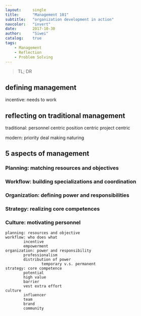 ```yaml
---
layout:     single
title:      "Management 101"
subtitle:   "organization development in action"
navcolor:   "invert"
date:       2017-10-30
author:     "Siwei"
catalog:    true
tags:
    - Management
    - Reflection
    - Problem Solving
---
```



> TL; DR

## defining management

incentive:
    needs to work

## reflecting on traditional management

traditional:
    personnel centric
    position centric
    project centric

modern:
    priority
    deal making
    naturing

## 5 aspects of management

### Planning: matching resources and objectives

### Workflow: building specializations and coordination

### Organization: defining power and responsibilities

### Strategy: realizing core competences

### Culture: motivating personnel


    planning: resources and objective
    workflow: who does what
            incentive
            empowerment
    organization: power and responsibility
            professionalism
            distribution of power
                    temporary v.s. permanent
    strategy: core competence
            potential
            high value
            barrier
            vest extra effort
    culture
            influencer
            team
            brand
            community
